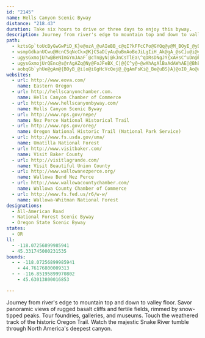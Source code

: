 ```yaml
---
id: "2145"
name: Hells Canyon Scenic Byway
distance: "218.43"
duration: Take six hours to drive or three days to enjoy this byway.
description: Journey from river's edge to mountain top and down to valley floor. Savor panoramic views of rugged basalt cliffs and fertile fields, rimmed by snow-tipped peaks. Tour foundries, galleries, and museums. Touch the weathered track of the historic Oregon Trail. Watch the majestic Snake River tumble through North America's deepest canyon.
path:
  - kztsGp`toUcByGwGwPiD_K}e@ozA_@uAIeBB_c@qI?kFFcCPo@GYQq@y@M_BOyE_@yDiLs]cEuOwfAcdDsMka@sFwN}CyGgFoImJaKqHyF}DoBuNeFkMsDub@uKeHyA{M{DsiAaZaXiHmZaG_Dw@iJiD_DcA}fAqX}MyDe~Aya@{eBgd@mE_@aMKsf@DmBw@sAoAuUe_@w@eAgCaC}iDy{Bop@eYwEkBoBm@oCa@gEKsu@x@{BMsBe@aA_@_Ak@yBmBo@y@sAsBiEmKaAmBoBmCk@k@wBuAmEyAw}Ayc@{LaD}Ew@cm@{FkEWoABoD`@}OlEcBXiED_s@k@{J?EcSIyBU_Ca@uBkAeEgBiDgB}BqR{PwCwC{AwBiAsBa|@ysBoCiHmAmDyAeFyAoGiBoK_PykAi@qEu@qJc@yNu@sdA@msCBsCNgCX_ClAiEj@sA|IyOvA{CZkAn@eDXcEBkBOsDYaC_AaE}DgLqAmEiAmF{@gGo@eH[qIQ}a@k@oLm@gF{@qGwRmmA}A{HaBmGcB{EaEgIyCgEqGaH}WqWiCqCmCaEuAuCm@iBo@mCo@iES_CKkC?gEN{DX{Ct@wEvDoNhDgJhAiCbMgUbHaMhB{D^kA^sBx@gGt@gCpAsBxAeAbF_AjAs@v@u@~@cBfEaKlAoBtAeBbAy@bGgDlAcAzGoIbCsEzAaEvAsCPm@Dk@KeAi@sAk@s@qAeA_@MsBQ}LS{GmA{C]gCAuEd@yBCsDcAyBQcAYiAq@_B{AcAs@oA]{AKq@AaJr@mCJ_CWwGqAiBAwIzAqC\_Vv@kD@cCM_BYsBq@uOiHcC}@u@KqABaAXcBjAqDbDyAp@i@J_BDcB_@sA}@eAoA_AwBi@sCaLghAgAeL[uEDcGJuAh@cDfAkDdAuB|AqB`BqAzAu@rIeDhAy@r@kANm@NuAEyASkAo@sAgGaFeA_Bq@{Ay@qE[mKYoCc@wBkAuCgI}Ns@qBKs@YqDHmCvDw[PaCDeAEyBUcB_@_Bm@qA_AqA}@o@yAe@{AC_Eh@qAEmA]iAs@a@a@w@mAy@_C_@yBM}B_A}l@QyGWoDe@wE{@oGsAuFaF{Pi@}BYcCE}ALgDNmAZyAb@yA^s@|AkBnAu@hAc@pR{BvAYbA_@~@_Ax@yATw@|AcJ^mA~@wBbAiAx@i@hCe@bHBfCQh@QxA}@j@o@v@yA~@gDpDqTdA_DhAyBlA_BvKoKt@mARq@NeBCsAGg@i@yAcBaC]cAi@}DCmAB}AFu@rDsXrCwVh@gCnAyCjAyApAs@bB_@hBDrBj@hH~EvAf@bCPfBQdDmAvAkAj@gAb@wAZ{CC_BKmAa@eBw@eB}DuH}NiVqDsG_AuBs@wBgBkIKiA?iADuAb@wBx@_BtAeAl@Sn@IrCBnBQ|Ay@v@eAp@sBRsB?{@MsBo@wBi@gAiG_J}AcD}CyIeAsDUsAc@yECiCf@cGjAqJfB{H`AyChAkCfBgDrBsCfi@{r@nAaCt@kBp@uBd@yBn@kE^aHNasB^{GhA{DhAkC|GoLxYmh@`So]fA}Bn@}@dQ}ZxBoD`A_AdAw@jAe@bL{Dt{@}XnIGt@]bAaA`@eAJy@Fsh@HoNrAmD`@w@pCwCzJiQfAcAhNuJtBeBz@{AX}@PgAvAiJjGqW^iAnCiGxBsHpDgIn@qBn@gCr@{Ex@{KTyBb@yCj@mBbCaE|@_A~BeBvC{A|LeDhFe@jAYlDuAj_@mRhUaLlAs@`|A}zAtrCepCzDaEnCiEbCsFt^_mAhA{C~AyBtI_FnA_Ab@a@dDeGhAeAnAUfX_@b@QRWJYHaA^mdARwCp@uB|BeDbBkDbBoGlCmLT{ANwBh@}SR}Bb@qCnY{tAl@gCtAeE`EuIdBqCzBcBtBy@|BY`C@jCb@fDnApM~FbB^dBN|BAhAQfBg@fKeEhyAwl@nAw@hA_A|A_Cn@yAh@uB`@kDFyASsVB}B^uHCkCUuC_@uB}CsIs@kC[yBIgC?_APuC\}Bvl@}xCpE}Tt@yCvBsG~X_m@~G}Mn@kBd@mBpA}HhBsFlHuQbC}LhC_KhAuC^u@lBuBt_@kXxAqAjAsA|AeCn@aBhAyDnAiG\eD@mBKeCYeCoBiHc@gDIeAB{RMmDS{AqAmDoDyFaAaBy@qB_AaDoB{H}C{I_@yAEcCBe@tCgUDcG?qVbT?xJa@x@WhAmAVy@VyADu@j@{\BoCOgEaA{JGwCF{CVyC`@kC|@oClEsJr@sC~@{FnAwEvDaLlBiFbH}Ox@wBtKg`@rAsDnAgClCwDjNaMbCiBxDwBlN{FlFgDrEkDbLqLhJgI~AiBrCoDfGoJr@w@hA{@dAc@lDu@`LsA|CKhy@lBtbCYr`@@tDG
  - wsmpGdkanUCwu@HcnCSqNcCkx@K}CSaD[yAu@uBmAoBeJiLgIiH_Ak@gA_@sC]u@i@yBsD}BsCO_@IYOgBSqJA{DHyGImCi@gC}BaHc@eD?eBNiBpAyHxCgNn@iERqB^cOHsBRgBfCaNtIya@h@qDXmC^{DHqC@cDCmKeDa~EeAkhBM{FQgE_@}Ds@}Dy@gDcAyCsBeE}GmJ_BiCcAqB_AeCsAaFY{A_AqIgVulCsAuT[sI_@uNIkXHwMhAqb@BwCCsBS}Du@wGm@{CoSar@}CoImDgGyAsByCgDgFeE}DaCiFkBwUmGyBaAgEqC}CmDqAsB}@{AwBaGw@eE]_Ci@gGIaBEqBJaGX{Dl@kEz@uDzFoQ~@kEh@{ETuFEmGO{BaFyh@[_Eg@iLG_M@yDrBadAXmJXyF^aEzAcLl@mDvGc\ZyCBsDKiBs@qE{A_IWsB?u@HeBl@gDzFuI|BwD|@yBdA}Dh@}DVuEdAye@D_DuAq_@@oBVyDn@oExCaQjIk`@zc@koB~Koh@~@sGh@yFd@qLFec@JwBD{DUuVYwIUqBs@{DcAsDuAmDy@sAaAsAoCqCmCgBwj@c\oC_CmBuCk@kAoAuEW{AO_CKsE@kAv@}IxFuZ\eCHyBI{BOgAs@mCy@qA}EaF_AaBi@qAS_BQ_ECiHNkAh@oArAkAbCgAbBqAT_@~@eChB}Hl@_B~BcCvMqI|@]bBDpCr@~DXnAGb@MtAcA|ByCnMkRnBmDf@eAzAmFRsBToF_@oSn@mHfAsGDu@?oA]uCy@sBmAwA{A_AoAo@sA]SMo@_AYsAEk@?mARsBnAcINkEg@}PFgDPqBl@mDvAkGx@}EXsDj@aNrBuNbAyEj@yA^[x@]x@BbCd@bA@bBMn@e@bAkBR{@t@wGToE?mA_@eCc@qAeAuAwAy@k@KmAEyD\i@Ec@K_Ay@e@sAOy@^iQJwAl@yCVu@zAyCt@y@bAw@zAs@`J{Af@SXYx@qBNm@?q@CgBe@aHNsAt@wBx@sAp@aBZ{At@oQZ_CbIq^PqB?eBIc@wHmW[iCZsBpCqET{@PkABeAuAiTImJIaAOsAu@kDc@{DEmBJ_EhA{HCmAGq@_@sA]m@}EgFqA_DW_AU{BC_BTeF|@eK^iBbAoDfA_ClAyBxNiTx@gBfCyHn@aAbCwC~AuC^qA`@oD?sBq@gJO_E?m@\eDjDcOl@gBlAmBdA_AvD_ClBeBh@s@nBsDdB_Cl@g@bFqClBaBnAgBzEsIhAuAtBqAjIsBhCcA^Yx@cAbAkBnAgA~E_CpAy@\_@|@_B|A{El@w@t@e@n@SlEGhAWvCgCfEkEz@m@dAg@v@EbAJdAr@f@~@d@rANx@ZfKPzAb@lBl@vAb@t@hAhArAt@~@PzLZnBjApC`DhBbA~@?h@Wp@o@l@yAF_@@wAAgCaAsLaAuGmBaJGmCJwBJaA`EcSj@mDTwBFoBIkCiBiOKmBB_BNyAd@mBhB_E`AmCTmB?mAImA[cBmDyQOwBCsARsDPsApBuIJmCGcCOuAwA{IyAeLOwDJiAh@gC|@kBlBcCx@eB\{AVsBDcBYcNUkB[_A_@y@g@g@iAs@s@QyBM}A_@_CmBiCsCi@cAy@iCsBkJk@qDw@yM?mDDgATeBdB{DZqAHy@I_DcCqQiAyFaHkRq@qBm@yBOmAIyBMeHKgB}DsZU}BEmBBgBd@sDt@qChAuB~@gAlAcAlDoBnc@iTzAy@fAcAr@cAd@kA^yAReBDmAEuGJ}DX{AnBmFbBkBb@[da@wW|BeBnAsBn@sBb@_DNyEb@uBdAwBlDcErDeFj@_Bd@aCBsCO}UReCXaBr@yB`AyBfCwBhBgA|CeC~@uAdAmC`@}BJ{C_@kiAUeQSeBy@_DaFkMy@qA]YqBy@_AGcPrAeB_@}@e@y@w@e@aA_AmDHuK?sPCig@?mpAe@gDs@kCsAgDwGuMcCmEoBeBgAg@_R{EkIoByIgCmDuAuN_FuN{Fo]iMaAq@m@s@Yk@YqB?{AX{Ab@_AdAsA|U{WrBoBjIkJTa@f@_BFe@?gAUwAi@_Ai@a@iAYsGCmc@b@mBf@}NlIeCv@q^fFoD^yAUc@S_@[sDqE_Am@mAS_B?qIdAkFf@aQtDcB?}@Oy@e@qLgImB_AaD{@_HqAcEq@mDu@s@CqAPwAr@aOzMcAd@}ARcAE{A_@eIaGkQuOaAg@eB_@cA@s@Nu@ZwRtL_A^y@@k@IoA}@oJaLcCmDi@yAKgA?aAHiARy@^y@t@{@xAeA~IaFdEsBdFsCxUaM`Aq@|A_Bx@uAn@mCNqBBwXEuAc@_C_AqBmAoAmAk@{@Ky@E_CRe}@bSwCNuAK_Cs@wCsBaj@en@oBaB_B_AwCuA_Bi@gDo@oCW_Oq@gCg@uBqAiBuBkAqBoGwOcAeA}@k@eASoA?oxAHsCIaBy@qAoA}@cBU{@o@yDC{lAUc`@OgHMotBUmgABgAZkC\sAn@}AbCiEn@mB`@qBdHiw@d@gHE_B]{Ba@gAk@cAiA_AcI}Cmb@_Og@Ye@s@Sa@Sy@QqByAyg@@mBXgEXyBb@mBzAyDl@gAtAeBhA_A|BqAnPuGlA_AvAuBp@qBb@mCHyCSsEmCkZBuBt@qFb@iFEwCW{A_AwBu@aAkFgDkOsIu@k@q@u@[w@Mg@KmCVsHGaCOkBUmBk@kCeC{HUgCe@}pA?_ASsBi@wA_As@oCYkDE}Aq@k@a@e@k@s@gBUsAcBaOQ{@Wk@y@cA_Aa@eBSuGJcCCmB_@uDcC_IgHmBo@q@?qAXwCpAgAXsAFiAUy@c@wEgDqKcH_AWwFm@q@Y}@w@cAaB}DuHo@w@mAo@iBIoARsDjAgBJ_Bk@wAqAq@{AyB_Je@wAq@cA_CyB
  - ugysGxmojU?w@BeNImGYmJAaF`@cTn@yN|@kJnCsTlEa\^qDRsDNgJY{xAHsC^uDn@kDbDwJjmAuhDnAoE^sBReBN_COaxCI}UGuqAZ}XToHx@gNtB_VlG}e@`@aHPeXOaGUaDYwDoAoLY_ECgBVaGDuDI}AYmAk@wAcAcAaKcGwDaDsAaBqAyB_D{GBkAJm@\e@h@Kz@PpSpQxBxA`H~BhGdClUxHjPzB~JQ`Io@tc@zEdLnEjJJd@SbP_@hB?tPw@vFh@lB^~@f@xRdAjJlBfQX`EdA~KhFlHJhB^fGlC`Dx@tAjAbAzAdAb@`CXxDzApD~@`FdB`ADbF`BnKxBvKjAzIYvC~@bHnArAUhC_A`HqArHuBnDCrIkAz@U`CmAjBq@h@k@jH{BrEeAlGm@rR`BvGDlGV|Dd@zI`@bFWpH_BhBO~@Y|@l@d@v@l@f@hDdBh@h@lAj@~A`BtAv@jGl@fH_@xAg@vAeAjD{C|DaFrAqA`IgHbEaCbHkAfIQhABv@YbAw@bCs@~@a@lDqBnA@nCh@vCQfE_AfIaHhBsFhBgDlCsDh@aA^_BfM{TfBaEnAmBXG`GqCpH_EbGsBrCmC|@g@dA@fM~ClBJpIgEdAIf@Ph@f@h@jFh@lA~ApBzHhGnB|@|ADbFw@x@DrDx@nAYh@m@pCeFhBw@dBSrBJ`ElAj@BzHe@rEK~@_@t@q@l@{@h@sA|A}AbDo@^k@~@kC`Ba@p@YrCyCb@Sd@Rb@lAd@dCt@Lr@AlAY|@q@`BqBlA{Ah@mAZ_BFsCPmB\}B`@s@v@i@bAQjAJbAt@lEpBj@Dr@Yb@i@LiBKmAq@}EBsB`@gBlBmEx@gAhCeBlCaCtB}A`@[JYD_@[qAw@mA_@eAo@uLcAgGe@gBO}AGcBBiA\u@|Bq@tAd@jRlItE~BdBf@`AFj@g@Hq@Co@yC_Kg@yByFiLC}@x@gDHcAc@iDWoENeAj@m@tCuGjA_Cl@e@dARpAjAdA^hDeBd@D^R|A~Ab@DjDeApBQ~@g@Xe@~@_C~AgDlAmBhASrA?t@QrCsCf@M|@JhAl@l@^bAdAx@zAXdATfDh@jCn@dATFXCNG\g@t@yEr@_DHoADwJXgAn@e@tHJ`@Qf@_@z@{AXWd@MdAXfCxBlCxDXXn@Fd@MRYxAmC|AmBt@k@rAk@hAAxE`AzFXbFy@~Bm@`FmBrBWb@MhC_D^aBDw@Eu@OeAe@s@}BgAsEkAeL_CsDkBc@iAo@yFCmCBq@XeAb@y@P{Ae@qBi@oASkK|@aFD{@OeA]}@e@GmADiAM_@s@YkAWeBCgB^mG?m@c@}CCy@Fo@r@y@rDyBnAeAtA{Ad@wAP_AIgBe@aHc@wAm@s@q@g@k@?aBdA}CfAk@G]UYm@Ea@B_APg@f@y@nBiAfGaAhHy@dDg@d@Uh@i@n@yANk@Bw@?uASmAUq@q@y@eBmAcDkBQUSk@OeB?s@SeB_BmCYs@mBaH_ByEE{@BcC[oCa@eAgB_CuBuBs@}Ai@aB{@gIw@uDiBcGKs@JaCt@sBFeAM}GIq@_@WyBJoAm@sBEi@Y?eA^e@rCgAvAy@n@y@nDuGpHsKlAgCn@e@lGv@rB_@dLgJxBeEx@uB~B_FvDgEXw@Os@y@g@mD?cCQiCy@sC_B]q@L}Ad@]hCKrBg@`EsCxAg@ZYrAq@Zw@NcAp@w@t@Aj@Tl@l@lA^hAMdAs@n@qAt@yBzC{CnAkEd@a@h@WtB{Bp@{AbC}Ah@gB^mCDq@g@aAQm@Hw@b@_@h@RNj@Cd@_AtKUp@y@t@m@V[l@Sx@k@|AqCzBeAfE}BdDyB`Gy@zAcAj@qCj@yAJa@NYh@?bAZh@pE`Bh@^?~@Ir@qA`J}@lCq@lAKh@Bh@N\nBRlAMd@gA?kCn@kCx@iF`FkMrFkJhBkBbBaAlCgE~@u@jCo@tB}CLaFQ}D?iDx@uC^{IKaCcCgHOoBi@iCmBaFo@kFo@sA}G{Ki@qAc@{C_@mAiCmDmCeFyAuBYeAIsABgAR_BIsEMqBu@uEmEcPiA_Dw@aEQyBc@mBu@eBqBuGOmER_E?sCi@sGUgH?eDU_CSm@sEsBcDcFmBkDmG{Ig@gAqAgGs@eGiAgCUeBCsAiBmFe@mB]sEo@eFiBoF}@yGeBaF_BuGcAyCcByIuBuEgAyEmBsGiB{EuAaDsAcBs@uAuAqEaEuImAiG{@wBgF}Jc@kHs@uC_DaEaA}AgA{B[{Aw@{Ki@wCiCgIo@iCyA}EiAgCmA{G_BgL_@uGmEqd@NsA^kBhAsChAuAfDy@bC_AbE}@xAg@nCo@jDwAtCYx@YbARbB|@~@r@|BRnCSdEwA|@?hAJ|@KvBqAhAa@~@EbCj@xBtAt@P`B?j`@fEhBEdJb@tG`DhK`LpIPbA_Ed@kDt@}Dz@eBdAq@rE_@|CEh@YfFgEzFgHfB_BbCmCjFq@fDcFdCs@vAy@tEeDhCaCX}@vC}Ph@kAf@_@fBM`D~@tBd@bCDfCtAhARx@OxAeAd@MrAH|IbFtHhDnBvBh@^rA`@jBJhA`@~FlDxCJ|B^h@MxC_B`H_Ep@s@vA_CrCgHz@m@jDEj@e@h@{@|AqEh@m@ZSvAa@bEq@r@a@t@oApE{KtKkXpFiOj@q@l@UzBiB~@a@vBSnQjDdQT~BMfBPh@TxBpBh@TbEr@nBbArAxArBxCb@d@j@TjIp@xCF|Ah@|BzA|GtBp@|@Vp@DnDNlAXb@|B`Bx@zBNPh@LhB[Z@h@VrAtAz@rAZpB@x@XdANL^?hBUf@NT^^xA@pDPh@^h@tAnANp@^~DRZ^Pr@@nBu@r@MfDnArBDjA`AhAhClEfC^p@~@zB|@fD?|@Of@iArCy@l@eA\wDFc@l@Ir@b@~B^p@|BzCn@^r@DrDQjBLvBa@fH_Cb@JTXH~@WnJeA|EKz@Wr@e@l@y@Pu@r@Md@AlAd@dAvDlCTRHXC^e@dBsBrDi@jAC^Fd@Xn@r@RfCB~BQf@Pr@f@n@fBB|@MzAk@vAm@l@i@pAKl@?t@N~@X|@nBlDRl@Jf@EjAO^c@XU?yAm@o@KS@YTOZG^Cd@Nv@tAzERfBCr@Od@k@jAMf@Bd@\~@zA`Ch@jBLfAKnFSjBa@r@[VsAd@yALiA_@y@g@s@?cCx@iAFo@RmBu@iAU_An@cAbBa@b@g@P_A@_@SSYc@qAeAa@g@J]^iAzBc@L}Ee@cCAs@TUh@SnAB|@FTv@|@n@MbBy@XEpA^~DrCn@Rn@DpF?rEZvGe@n@Px@f@xAb@zKk@fCY~B?^PXd@`CfFzRtIlAR^PdAhAd@HtA?ZLl@v@lAl@`BxC^`@rAPVTlBhE|AnBrAb@nBIvCmB~@Mh@DbAXhA`AhAjBn@rAl@r@l@f@|@Px@AhCc@bBY^SrBkCn@g@bCs@|@e@hAgA|DeFhDuBtBWzADj@XrCfClAVbBEh@J^N~@|A|@tCd@^jAPl@Eh@ShBsCn@q@fLiJfCsAhAE|Cd@pJzBpADzD_@pEEdALbAb@bAt@x@Nt@E`BRxBEfVmAlBXdGxBnAZfIv@bBKbFeB`CO`NH|Bj@lCdBdA`@vAJnAMbAa@j@e@~BmClFyEx@E|Af@zJzKn@d@r@RxAJfD_@bA^z@LtAAfAi@bCuBj@S`B@tBjAzBj@~C_@|FSxBf@~@x@lBxB^`A^xAp@vEpA|DxApBjA~@r@`@zDbAnq@|KhBfAxA|B~AtDhAjBtJ|HxDpCdFlE`AfAlDfFpFlLvAxB~FxHrCbDh@\tCd@pC?~AdAVl@TnAx@pIdAnCbCpDlE`FnA~@vCtA~AhAnBhFt@r@zD|AbAl@hA~ArCzElC~Ft@bBvBdH~B`GbBjCbAtBxEzHh@hA|@`DbElJbA`BxCjBvClEjB`B|BlAtJxB|AdAh@r@r@jBvBpKrBvDdNhTxAhFh@pFRlA^fAt@p@hA`@fCDxE\`BZxElEhAd@za@j@jJTvD^rDbAtBz@hJrFnBd@x@?x@MrFqCl@Kn@D|C~@x@@bAa@~AkBxAiAhA]n@Ev@Bp@TpGlDrDv@tSxCvDz@dEdCp@PbA?zJeD`]sMlCu@pAM|BEv@OxEwA|EqBxEsE`Aa@fIsAdD}AhPaMtJ{D~@e@rBgBlAkBdA{BrEsL`AiB`@c@r@e@h@MlA?xF`BlBx@n@D
  - ugysGxmojUrQEnc@s@rAgAZq@Ny@FoJFeBX_C|@{C^y@~@wAhAgAlBaAdAWhAE|@BhBXlGtAvDf@hBGt@QvBcAnBwB~@sBbCgI`EuKn@sBh@_DPoBb@iRb@_Fd@sBr@kBt@{AbAwAxSqUpE{DhD}BnC{ApDyAt`@mOvI_CfFu@rSgA~Dk@xJeB~RgCzK_AhPk@fEAfNl@vD^`F~@xI`AzHj@z]jFrQhDxBvDdAz@bA^z@?`CSpGlB~Az@`GdFrDjEd@tB^xCk@zK
  - aobqGb`yhUe@gAm@{BOyB_@i[o@iGgHcVcQej@_@gAmFsKi@_Be@uBS}A}@oIO_Ao@aCiA_CsEeHi@gAi@mBe@qBSmBKmBEaIOaCw@_DyA{Du@_DmAgHi@wAyA}AaJkCeBm@i@c@w@u@o@kAyE}Jm@w@k@_@iAKmEp@}BL_BEcBYcC{@cCeBoAyAcBsCw@_CoAsFkKsf@k@gDOkAI{CDmBn@oKEeCYmBcBgEoEmJgBeCiBsAwScKk@_@iA_Bi@eBKsARyZ?wAMoBo@qE_@uAwAiDiA{AiA_AqA{@eBk@{AWeLUcEWoCw@yBcAuE_DmGyDuMcJsDqD{KgMwSiWcH{G{KoJkAe@qCa@cFKoK?iBYm@_@{@}@{@uBWyCBoECqAYmAc@s@{@k@sJsAqCEcEj@cAKsAq@eCcIiAeD
websites:
  - url: http://www.eova.com/
    name: Eastern Oregon
  - url: http://hellscanyonchamber.com.
    name: Hells Canyon Chamber of Commerce
  - url: http://www.hellscanyonbyway.com/
    name: Hells Canyon Scenic Byway
  - url: http://www.nps.gov/nepe/
    name: Nez Perce National Historical Trail
  - url: http://www.nps.gov/oreg/
    name: Oregon National Historic Trail (National Park Service)
  - url: http://www.fs.usda.gov/uma/
    name: Umatilla National Forest
  - url: http://www.visitbaker.com/
    name: Visit Baker County
  - url: http://visitlagrande.com/
    name: Visit Beautiful Union County
  - url: http://www.wallowanezperce.org/
    name: Wallowa Bend Nez Perce
  - url: http://www.wallowacountychamber.com/
    name: Wallowa County Chamber of Commerce
  - url: http://www.fs.fed.us/r6/w-w/
    name: Wallowa-Whitman National Forest
designations:
  - All-American Road
  - National Forest Scenic Byway
  - Oregon State Scenic Byway
states:
  - OR
ll:
  - -118.07256899985941
  - 45.331745000231535
bounds:
  - - -118.07256899985941
    - 44.76176800009313
  - - -116.85195899970802
    - 45.63013800016853

---
```


Journey from river's edge to mountain top and down to valley floor. Savor panoramic views of rugged basalt cliffs and fertile fields, rimmed by snow-tipped peaks. Tour foundries, galleries, and museums. Touch the weathered track of the historic Oregon Trail. Watch the majestic Snake River tumble through North America's deepest canyon.
